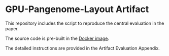 # GPU-Pangenome-Layout Artifact
This repository includes the script to reproduce the central evaluation in the paper. 

The source code is pre-built in the [Docker image](https://hub.docker.com/r/tonyjie/gpu-pangenome-layout). 

The detailed instructions are provided in the Artifact Evaluation Appendix. 


